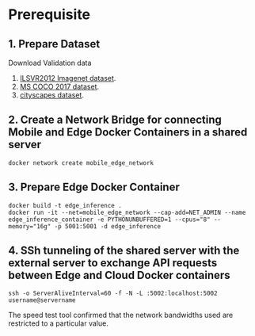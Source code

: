 # Prerequisite

## 1. Prepare Dataset

Download Validation data
1. [ILSVR2012 Imagenet dataset](http://www.image-net.org/challenges/LSVRC/2012/downloads).
2. [MS COCO 2017 dataset](https://cocodataset.org/#download).
3. [cityscapes dataset](https://www.cityscapes-dataset.com/downloads/).

## 2. Create a Network Bridge for connecting Mobile and Edge Docker Containers in a shared server

```shell
docker network create mobile_edge_network
```

## 3. Prepare Edge Docker Container 

```shell
docker build -t edge_inference .
docker run -it --net=mobile_edge_network --cap-add=NET_ADMIN --name edge_inference_container -e PYTHONUNBUFFERED=1 --cpus="8" --memory="16g" -p 5001:5001 -d edge_inference
```
## 4. SSh tunneling of the shared server with the external server to exchange API requests between Edge and Cloud Docker containers

```shell
ssh -o ServerAliveInterval=60 -f -N -L :5002:localhost:5002 username@servername
```

The speed test tool confirmed that the network bandwidths used are restricted to a particular value.